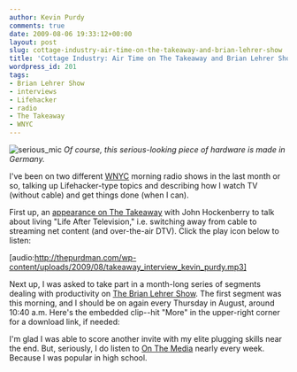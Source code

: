 ```yaml
---
author: Kevin Purdy
comments: true
date: 2009-08-06 19:33:12+00:00
layout: post
slug: cottage-industry-air-time-on-the-takeaway-and-brian-lehrer-show
title: 'Cottage Industry: Air Time on The Takeaway and Brian Lehrer Show'
wordpress_id: 201
tags:
- Brian Lehrer Show
- interviews
- Lifehacker
- radio
- The Takeaway
- WNYC
---
```


![serious_mic](http://thepurdman.com/wp-content/uploads/2009/08/serious_mic.jpg)
_Of course, this serious-looking piece of hardware is made in Germany._

I've been on two different [WNYC](http://wnyc.org) morning radio shows in the last month or so, talking up Lifehacker-type topics and describing how I watch TV (without cable) and get things done (when I can).

First up, an [appearance on The Takeaway](http://www.thetakeaway.org/stories/2009/jul/09/life-after-television/) with John Hockenberry to talk about living "Life After Television," i.e. switching away from cable to streaming net content (and over-the-air DTV). Click the play icon below to listen:

[audio:http://thepurdman.com/wp-content/uploads/2009/08/takeaway_interview_kevin_purdy.mp3]

Next up, I was asked to take part in a month-long series of segments dealing with productivity on [The Brian Lehrer Show](http://www.wnyc.org/shows/bl/episodes/2009/08/06/segments/138135). The first segment was this morning, and I should be on again every Thursday in August, around 10:40 a.m. Here's the embedded clip--hit "More" in the upper-right corner for a download link, if needed:



I'm glad I was able to score another invite with my elite plugging skills near the end. But, seriously, I do listen to [On The Media](http://www.onthemedia.org/) nearly every week. Because I was popular in high school.
